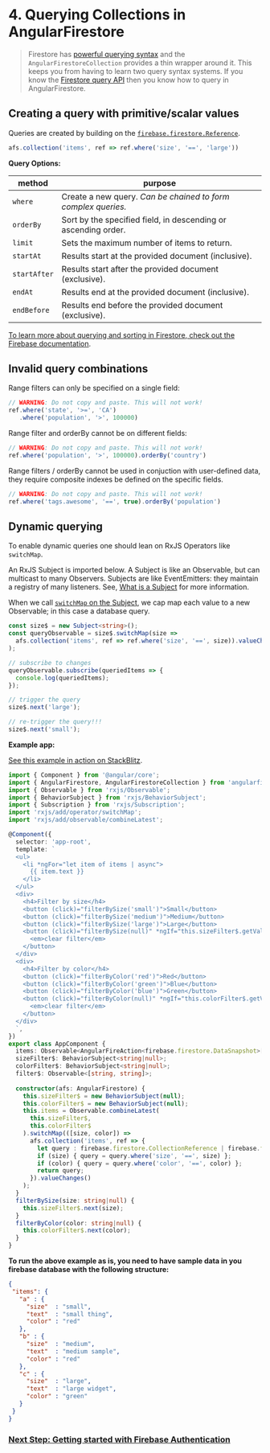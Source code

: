# 4. Querying Collections in AngularFirestore

> Firestore has [powerful querying syntax](https://firebase.google.com/docs/firestore/query-data/queries) and the `AngularFirestoreCollection` provides a thin wrapper around it. This keeps you from having to learn two query syntax systems.
If you know the [Firestore query API](https://firebase.google.com/docs/reference/js/firebase.firestore.Query) then you know how to query in AngularFirestore.

## Creating a query with primitive/scalar values

Queries are created by building on the [`firebase.firestore.Reference`](https://firebase.google.com/docs/reference/js/firebase.firestore.Reference).

```ts
afs.collection('items', ref => ref.where('size', '==', 'large'))
```

**Query Options:**

| method   | purpose            |
| ---------|--------------------|
| `where` | Create a new query. *Can be chained to form complex queries.* |
| `orderBy` | Sort by the specified field, in descending or ascending order. |
| `limit` | Sets the maximum number of items to return. |
| `startAt` | Results start at the provided document (inclusive). |
| `startAfter` | Results start after the provided document (exclusive). |
| `endAt` | Results end at the provided document (inclusive). |
| `endBefore` | Results end before the provided document (exclusive). |

[To learn more about querying and sorting in Firestore, check out the Firebase documentation](https://firebase.google.com/docs/firestore/query-data/queries).

## Invalid query combinations

Range filters can only be specified on a single field:

```ts
// WARNING: Do not copy and paste. This will not work!
ref.where('state', '>=', 'CA')
   .where('population', '>', 100000)
```

Range filter and orderBy cannot be on different fields:

```ts
// WARNING: Do not copy and paste. This will not work!
ref.where('population', '>', 100000).orderBy('country')
```

Range filters / orderBy cannot be used in conjuction with user-defined data, they require composite indexes be defined on the specific fields.

```ts
// WARNING: Do not copy and paste. This will not work!
ref.where('tags.awesome', '==', true).orderBy('population')
```

## Dynamic querying

To enable dynamic queries one should lean on RxJS Operators like `switchMap`.

An RxJS Subject is imported below. A Subject is like an Observable, but can multicast to many Observers. Subjects are like EventEmitters: they maintain a registry of many listeners. See, [What is a Subject](http://reactivex.io/rxjs/manual/overview.html#subject) for more information.

When we call [`switchMap` on the Subject](https://www.learnrxjs.io/operators/transformation/switchmap.html), we cap map each value to a new Observable; in this case a database query.

```ts
const size$ = new Subject<string>();
const queryObservable = size$.switchMap(size =>
  afs.collection('items', ref => ref.where('size', '==', size)).valueChanges();
);

// subscribe to changes
queryObservable.subscribe(queriedItems => {
  console.log(queriedItems);  
});

// trigger the query
size$.next('large');

// re-trigger the query!!!
size$.next('small');
```

**Example app:**
 
[See this example in action on StackBlitz](https://stackblitz.com/edit/angularfire-db-api-bimovw).

```ts
import { Component } from '@angular/core';
import { AngularFirestore, AngularFirestoreCollection } from 'angularfire2/firestore';
import { Observable } from 'rxjs/Observable';
import { BehaviorSubject } from 'rxjs/BehaviorSubject';
import { Subscription } from 'rxjs/Subscription';
import 'rxjs/add/operator/switchMap';
import 'rxjs/add/observable/combineLatest';

@Component({
  selector: 'app-root',
  template: `
  <ul>
    <li *ngFor="let item of items | async">
      {{ item.text }}
    </li>
  </ul>
  <div>
    <h4>Filter by size</h4>
    <button (click)="filterBySize('small')">Small</button>
    <button (click)="filterBySize('medium')">Medium</button>
    <button (click)="filterBySize('large')">Large</button>
    <button (click)="filterBySize(null)" *ngIf="this.sizeFilter$.getValue()">
      <em>clear filter</em>
    </button>
  </div>
  <div>
    <h4>Filter by color</h4>
    <button (click)="filterByColor('red')">Red</button>
    <button (click)="filterByColor('green')">Blue</button>
    <button (click)="filterByColor('blue')">Green</button>
    <button (click)="filterByColor(null)" *ngIf="this.colorFilter$.getValue()">
      <em>clear filter</em>
    </button>
  </div>
  `,
})
export class AppComponent {
  items: Observable<AngularFireAction<firebase.firestore.DataSnapshot>[]>;
  sizeFilter$: BehaviorSubject<string|null>;
  colorFilter$: BehaviorSubject<string|null>;
  filter$: Observable<[string, string]>;
  
  constructor(afs: AngularFirestore) {
    this.sizeFilter$ = new BehaviorSubject(null);
    this.colorFilter$ = new BehaviorSubject(null);
    this.items = Observable.combineLatest(
      this.sizeFilter$,
      this.colorFilter$
    ).switchMap(([size, color]) => 
      afs.collection('items', ref => {
        let query : firebase.firestore.CollectionReference | firebase.firestore.Query = ref;
        if (size) { query = query.where('size', '==', size) };
        if (color) { query = query.where('color', '==', color) };
        return query;
      }).valueChanges()
    );
  }
  filterBySize(size: string|null) {
    this.sizeFilter$.next(size); 
  }
  filterByColor(color: string|null) {
    this.colorFilter$.next(color); 
  }
}
```

**To run the above example as is, you need to have sample data in you firebase database with the following structure:**
 
 ```json
{
  "items": {
    "a" : {
      "size"  : "small",
      "text"  : "small thing",
      "color" : "red"
    },
    "b" : {
      "size"  : "medium",
      "text"  : "medium sample",
      "color" : "red"
    },
    "c" : {
      "size"  : "large",
      "text"  : "large widget",
      "color" : "green"
    }
  }
}
 ```

### [Next Step: Getting started with Firebase Authentication](../auth/getting-started.md)